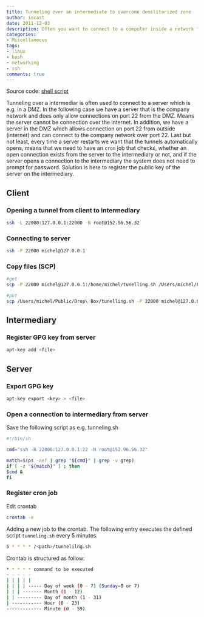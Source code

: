 ```yaml
---
title: Tunneling over an intermediate to overcome demilitarized zone
author: iocast
date: 2011-12-03
description: Often you want to connect to a computer inside a network that is hidden from the outside. This "private" network, aka demilitarized zone (DMZ), can be overcome by having a computer inside the DMZ that opens a connection to an other "open" network or computer. This article describes roughly how to do that using Linux.
categories:
- Miscellaneous
tags:
- linux
- bash
- networking
- ssh
comments: true
---
```


Source code: <a href="resources/code/shell/tunneling.sh">shell script</a>


Tunneling over a intermediar is often used to connect to a server which is e.g. in a DMZ. In the following case we have a server that is the company network and does only allow connections on port 22 from the DMZ. Means the server cannot be connection over the internet. In addition, we have a server in the DMZ which allows connection on port 22 from outside (internet) and can connect to the company network over port 22. Last but not least, every time a server restarts we want that the tunnels automatically opens, means that we need to have an `cron` job that checks, whether an open connection exists from the server to the intermediary or not, and if the server opens a connection to the intermediary the system does not need to prompt for password. Solution is here to register the public key of the server on the intermediary.

## Client

### Opening a tunnel from client to intermediary

```bash
ssh -L 22000:127.0.0.1:22000 -N root@152.96.56.32
```

### Connecting to server

```bash
ssh -P 22000 michel@127.0.0.1
```

### Copy files (SCP)

```bash
#get
scp -P 22000 michel@127.0.0.1:/home/michel/tunelling.sh /Users/michel/Public/Drop\ Box/

#put
scp /Users/michel/Public/Drop\ Box/tunelling.sh -P 22000 michel@127.0.0.1:/home/michel/
```

## Intermediary

### Register GPG key from server

```bash
apt-key add <file>
```

## Server

### Export GPG key

```bash
apt-key export <key> > <file>
```

### Open a connection to intermediary from server
Save the following script as e.g. tunneling.sh

```bash
#!/bin/sh

cmd="ssh -R 22000:127.0.0.1:22 -N root@152.96.56.32"

match=$(ps -aef | grep "${cmd}" | grep -v grep)
if [ -z "${match}" ] ; then
$cmd &
fi
```

### Register cron job

Edit crontab

```bash
crontab -e
```

Adding a new job to the crontab. The following entry executes the defined script `tunneling.sh` every 5 minutes.

```bash
5 * * * * /<path>/tunnelilng.sh
```

Crontab is structured as follow:

```bash
* * * * * command to be executed
- - - - -
| | | | |
| | | | ----- Day of week (0 - 7) (Sunday=0 or 7)
| | | ------- Month (1 - 12)
| | --------- Day of month (1 - 31)
| ----------- Hour (0 - 23)
------------- Minute (0 - 59)
```

